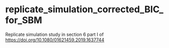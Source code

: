 # replicate_simulation_corrected_BIC_for_SBM
Replicate simulation study in section 6 part I of https://doi.org/10.1080/01621459.2019.1637744
